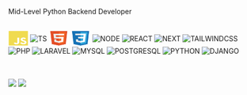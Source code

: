Mid-Level Python Backend Developer 

<div style="display: inline_block"><br>
  <img align="center" alt="Js" height="30" width="40" src="https://raw.githubusercontent.com/devicons/devicon/master/icons/javascript/javascript-plain.svg">
  <img align="center" alt="TS" height="30" width="40" src="https://cdn.jsdelivr.net/gh/devicons/devicon/icons/typescript/typescript-original.svg" />
  <img align="center" alt="HTML" height="30" width="40" src="https://raw.githubusercontent.com/devicons/devicon/master/icons/html5/html5-original.svg">
  <img align="center" alt="CSS" height="30" width="40" src="https://raw.githubusercontent.com/devicons/devicon/master/icons/css3/css3-original.svg">
  <img align="center" alt="NODE" height="30" width="40"  src="https://cdn.jsdelivr.net/gh/devicons/devicon/icons/nodejs/nodejs-original.svg" />
  <img align="center" alt="REACT" height="30" width="40"   src="https://cdn.jsdelivr.net/gh/devicons/devicon/icons/react/react-original.svg" />
  <img  align="center" alt="NEXT" height="40" width="60"  src="https://cdn.jsdelivr.net/gh/devicons/devicon/icons/nextjs/nextjs-original-wordmark.svg" />
  <img align="center" alt="TAILWINDCSS" height="90" width="90" src="https://cdn.jsdelivr.net/gh/devicons/devicon/icons/tailwindcss/tailwindcss-original-wordmark.svg" />





  <img align="center" alt="PHP" height="30" width="40"  src="https://cdn.jsdelivr.net/gh/devicons/devicon/icons/php/php-original.svg" />
<img align="center" alt="LARAVEL" height="70" width="80"   src="https://cdn.jsdelivr.net/gh/devicons/devicon@latest/icons/laravel/laravel-original-wordmark.svg" />
  <img align="center" alt="MYSQL" height="40" width="50"   src="https://cdn.jsdelivr.net/gh/devicons/devicon/icons/mysql/mysql-original-wordmark.svg" />
  <img align="center" alt="POSTGRESQL" height="40" width="50"   src="https://cdn.jsdelivr.net/gh/devicons/devicon/icons/postgresql/postgresql-plain-wordmark.svg" />
<img align="center" alt="PYTHON" height="40" width="50"   src="https://cdn.jsdelivr.net/gh/devicons/devicon/icons/python/python-original-wordmark.svg" />
<img align="center" filter="invert()" alt="DJANGO" height="30" width="60"   src="https://static.djangoproject.com/img/logos/django-logo-negative.png" />  
</div>
  <br><br>
<div> 
  
<a href="https://www.instagram.com/alisondiegodev/" target="_blank"><img src="https://img.shields.io/badge/-Instagram-%23E4405F?style=for-the-badge&logo=instagram&logoColor=white" target="_blank"></a>
  <a href="https://www.linkedin.com/in/alison-diego-868970246/" target="_blank"><img src="https://img.shields.io/badge/-LinkedIn-%230077B5?style=for-the-badge&logo=linkedin&logoColor=white" target="_blank"></a> 


</div>
